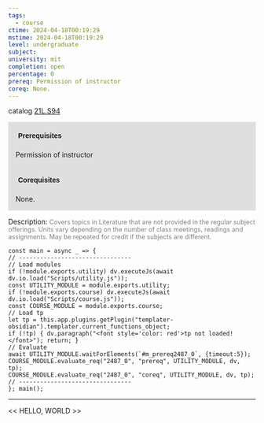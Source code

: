 ```yaml
---
tags:
  - course
ctime: 2024-04-18T00:19:29
mstime: 2024-04-18T00:19:29
level: undergraduate
subject: 
university: mit
completion: open
percentage: 0
prereq: Permission of instructor
coreq: None.
---
```


catalog [21L.S94](http://student.mit.edu/catalog/m21La.html#21L.S94)

<span style="display: block; padding: 15px; background-color: rgb(100, 100, 100, 0.2);"><font id="m_prereq2487_0" style="display: block; font-family: Arial, sans-serif; font-weight: bold; padding: 5px">Prerequisites</font><br><span id="prereq2487_0">Permission of instructor</span></span>
<span style="display: block; padding: 15px; background-color: rgb(100, 100, 100, 0.2);"><font id="m_coreq2487_0" style="display: block; font-family: Arial, sans-serif; font-weight: bold; padding: 5px">Corequisites</font><br><span id="coreq2487_0">None.</span></span>

<font style="">Description:</font>
<font style="color: grey; font-size: 0.8rem;">Covers topics in Literature that are not provided in the regular subject offerings. Units vary depending on the number of class meetings, readings and assignments. May be repeated for credit if the subjects are different.</font>

```dataviewjs
const main = async _ => {
// --------------------------------
// Load modules
if (!module.exports.utility) dv.executeJs(await dv.io.load("Scripts/utility.js"));
const UTILITY_MODULE = module.exports.utility;
if (!module.exports.course) dv.executeJs(await dv.io.load("Scripts/course.js"));
const COURSE_MODULE = module.exports.course;
// Load tp
let tp = this.app.plugins.getPlugin("templater-obsidian").templater.current_functions_object;
if (!tp) { dv.paragraph("<font style='color: red'>tp not loaded!</font>"); return; }
// Evaluate
await UTILITY_MODULE.waitForElements(`#m_prereq2487_0`, {timeout:5});
COURSE_MODULE.evaluate_req("2487_0", "prereq", UTILITY_MODULE, dv, tp);
COURSE_MODULE.evaluate_req("2487_0", "coreq", UTILITY_MODULE, dv, tp);
// --------------------------------
}; main();
```

---

<< HELLO, WORLD >>
